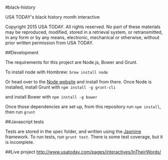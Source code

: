 #black-history

USA TODAY's black history month interactive


Copyright 2015 USA TODAY. All rights reserved. No part of these materials may be reproduced, modified, stored in a retrieval system, or retransmitted, in any form or by any means, electronic, mechanical or otherwise, without prior written permission from USA TODAY.

##Development

The requirements for this project are Node.js, Bower and Grunt. 

To install node with Hombrew:
`brew install node`

Or head over to the [Node website](http://nodejs.org/) and install from there.
Once Node is installed, install Grunt with
`npm install -g grunt-cli`

and install Bower with 
`npm install -g bower`

Once those dependencies are set up, from this repository run `npm install`, then run `grunt`


##Javascript tests

Tests are stored in the spec folder, and written using the [Jasmine](http://jasmine.github.io/) framework. To run tests, run `grunt test`. There is some test coverage, but it is incomplete.

##Live project
http://www.usatoday.com/pages/interactives/InTheirWords/